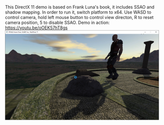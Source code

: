 This DirectX 11 demo is based on Frank Luna's book, it includes SSAO and shadow mapping.
In order to run it, switch platform to x64.
Use WASD to control camera, hold left mouse button to control view directon, R to reset camera position, 5 to disable SSAO.
Demo in action: https://youtu.be/oOEK57hT8gs
![image](Temple.png)